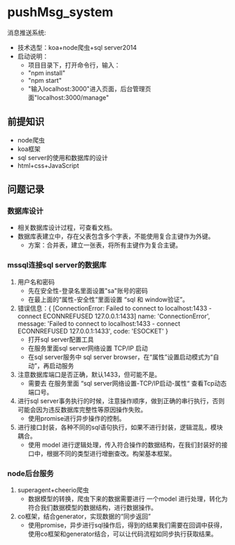 # pushMsg_system
消息推送系统:
* 技术选型：koa+node爬虫+sql server2014
* 启动说明：
    * 项目目录下，打开命令行，输入：
    * "npm install"
    * "npm start"
    * "输入localhost:3000"进入页面，后台管理页面"localhost:3000/manage"
    

## 前提知识
* node爬虫
* koa框架
* sql server的使用和数据库的设计
* html+css+JavaScript

## 问题记录
### 数据库设计
* 相关数据库设计过程，可查看文档。
* 数据库表建立中，存在父表包含多个字表，不能使用复合主键作为外键。
    *  方案：合并表，建立一张表，将所有主键作为复合主键。

### mssql连接sql server的数据库
1. 用户名和密码
    * 先在安全性-登录名里面设置"sa"账号的密码
    * 在最上面的“属性-安全性”里面设置 “sql 和 window验证”。
2. 错误信息：{ [ConnectionError: Failed to connect to localhost:1433 - connect ECONNREFUSED 127.0.0.1:1433]   name: 'ConnectionError',   message: 'Failed to connect to localhost:1433 - connect ECONNREFUSED 127.0.0.1:1433',   code: 'ESOCKET' }
    * 打开sql server配置工具
    * 在服务里面sql server网络设置 TCP/IP 启动
    * 在sql server服务中 sql server browser，在“属性”设置启动模式为“自动”，再启动服务
3. 注意数据库端口是否正确，默认1433，但可能不是。
    * 需要去 在服务里面 “sql server网络设置-TCP/IP启动-属性“ 查看Tcp动态端口号。 
4. 进行sql server事务执行的时候，注意操作顺序，做到正确的串行执行，否则可能会因为违反数据库完整性等原因操作失败。
    * 使用promise进行异步操作的控制。
5. 进行接口封装，各种不同的sql语句执行，如果不进行封装，逻辑混乱，模块耦合。
    * 使用 model 进行逻辑处理，传入符合操作的数据结构，在我们封装好的接口中，根据不同的类型进行增删查改。构架基本框架。

### node后台服务
1. superagent+cheerio爬虫
    * 数据模型的转换，爬虫下来的数据需要进行 一个model 进行处理，转化为符合我们数据模型的数据结构，进行数据操作。
2. co框架，结合generator，实现数据的“同步返回”
    * 使用promise，异步进行sql操作后，得到的结果我们需要在回调中获得，使用co框架和generator结合，可以让代码流程如同步执行获取结果。  
